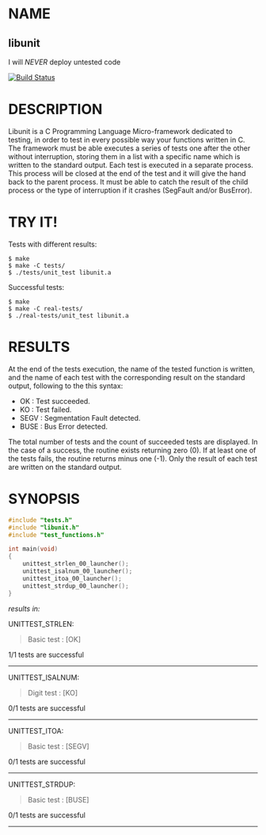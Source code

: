 NAME
====

## libunit
I will *NEVER* deploy untested code

[![Build Status](https://travis-ci.org/jraleman/libunit.svg?branch=master)](https://travis-ci.org/jraleman/libunit)


DESCRIPTION
===========

Libunit is a C Programming Language Micro-framework dedicated to testing,
in order to test in every possible way your functions written in C.
The framework must be able executes a series of tests one after the other
without interruption, storing them in a list with a specific name which is
written to the standard output. Each test is executed in a separate process.
This process will be closed at the end of the test and it will give the hand
back to the parent process. It must be able to catch the result of the child
process or the type of interruption if it crashes (SegFault and/or BusError).


TRY IT!
=======

Tests with different results:

```shell
$ make
$ make -C tests/
$ ./tests/unit_test libunit.a
```

Successful tests:

```shell
$ make
$ make -C real-tests/
$ ./real-tests/unit_test libunit.a
```


RESULTS
=======

At the end of the tests execution, the name of the tested function is written,
and the name of each test with the corresponding result on the standard output,
following to the this syntax:

* OK   : Test succeeded.
* KO   : Test failed.
* SEGV : Segmentation Fault detected.
* BUSE : Bus Error detected.

The total number of tests and the count of succeeded tests are displayed.
In the case of a success, the routine exists returning zero (0).
If at least one of the tests fails, the routine returns minus one (-1).
Only the result of each test are written on the standard output.


SYNOPSIS
========

```C
#include "tests.h"
#include "libunit.h"
#include "test_functions.h"

int main(void)
{
	unittest_strlen_00_launcher();
	unittest_isalnum_00_launcher();
	unittest_itoa_00_launcher();
	unittest_strdup_00_launcher();
}
```

*results in:*

UNITTEST_STRLEN:
> Basic test : [OK]

1/1 tests are successful

-------------------------

UNITTEST_ISALNUM:
> Digit test : [KO]

0/1 tests are successful

-------------------------

UNITTEST_ITOA:
> Basic test : [SEGV]

0/1 tests are successful

-------------------------

UNITTEST_STRDUP:
> Basic test : [BUSE]

0/1 tests are successful

-------------------------
